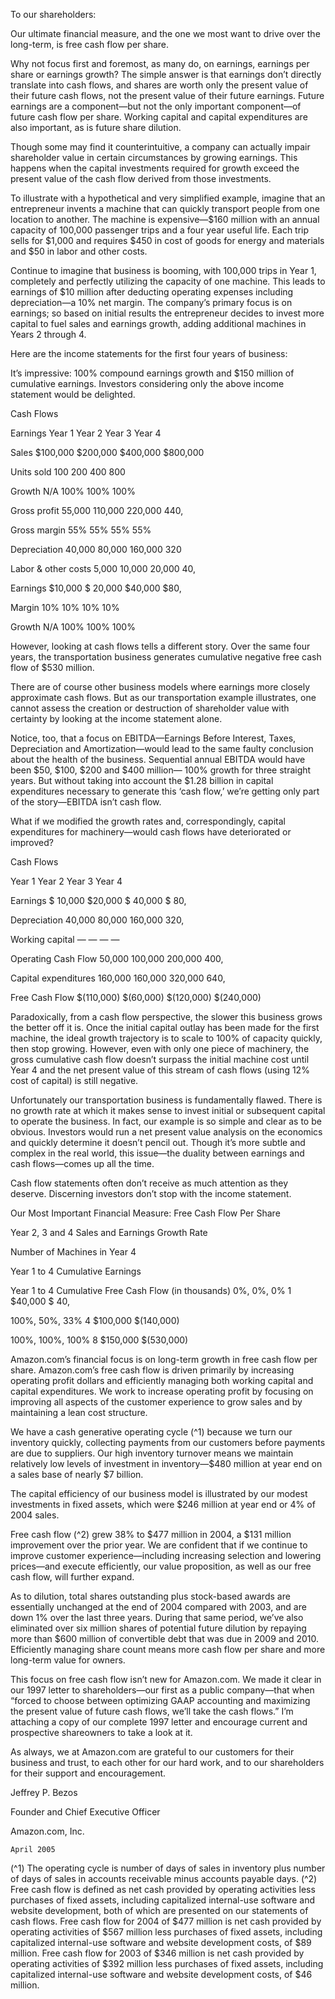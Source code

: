 To our shareholders:

Our ultimate financial measure, and the one we most want to drive over the long-term, is free cash flow per share.

Why not focus first and foremost, as many do, on earnings, earnings per share or earnings growth? The simple answer is that
earnings don’t directly translate into cash flows, and shares are worth only the present value of their future cash flows, not the present
value of their future earnings. Future earnings are a component—but not the only important component—of future cash flow per
share. Working capital and capital expenditures are also important, as is future share dilution.

Though some may find it counterintuitive, a company can actually impair shareholder value in certain circumstances by growing
earnings. This happens when the capital investments required for growth exceed the present value of the cash flow derived from those investments.

To illustrate with a hypothetical and very simplified example, imagine that an entrepreneur invents a machine that can quickly
transport people from one location to another. The machine is expensive—$160 million with an annual capacity of 100,000 passenger
trips and a four year useful life. Each trip sells for $1,000 and requires $450 in cost of goods for energy and materials and $50 in labor and other costs.

Continue to imagine that business is booming, with 100,000 trips in Year 1, completely and perfectly utilizing the capacity of
one machine. This leads to earnings of $10 million after deducting operating expenses including depreciation—a 10% net margin.
The company’s primary focus is on earnings; so based on initial results the entrepreneur decides to invest more capital to fuel sales and earnings growth, adding additional machines in Years 2 through 4.

Here are the income statements for the first four years of business:

It’s impressive: 100% compound earnings growth and $150 million of cumulative earnings. Investors considering only the
above income statement would be delighted.

Cash Flows

Earnings Year 1 Year 2 Year 3 Year 4

Sales $100,000 $200,000 $400,000 $800,000

Units sold 100 200 400 800

Growth N/A 100% 100% 100%

Gross profit 55,000 110,000 220,000 440,

Gross margin 55% 55% 55% 55%

Depreciation 40,000 80,000 160,000 320

Labor & other costs 5,000 10,000 20,000 40,

Earnings $10,000 $ 20,000 $40,000 $80,

Margin 10% 10% 10% 10%

Growth N/A 100% 100% 100%

However, looking at cash flows tells a different story. Over the same four years, the transportation business generates cumulative negative free cash flow of $530 million.

There are of course other business models where earnings more closely approximate cash flows. But as our transportation
example illustrates, one cannot assess the creation or destruction of shareholder value with certainty by looking at the income statement alone.

Notice, too, that a focus on EBITDA—Earnings Before Interest, Taxes, Depreciation and Amortization—would lead to the same
faulty conclusion about the health of the business. Sequential annual EBITDA would have been $50, $100, $200 and $400 million—
100% growth for three straight years. But without taking into account the $1.28 billion in capital expenditures necessary to generate this ‘cash flow,’ we’re getting only part of the story—EBITDA isn’t cash flow.

What if we modified the growth rates and, correspondingly, capital expenditures for machinery—would cash flows have deteriorated or improved?

Cash Flows

Year 1 Year 2 Year 3 Year 4

Earnings $ 10,000 $20,000 $ 40,000 $ 80,

Depreciation 40,000 80,000 160,000 320,

Working capital — — — —

Operating Cash Flow 50,000 100,000 200,000 400,

Capital expenditures 160,000 160,000 320,000 640,

Free Cash Flow $(110,000) $(60,000) $(120,000) $(240,000)

Paradoxically, from a cash flow perspective, the slower this business grows the better off it is. Once the initial capital outlay has
been made for the first machine, the ideal growth trajectory is to scale to 100% of capacity quickly, then stop growing. However, even
with only one piece of machinery, the gross cumulative cash flow doesn’t surpass the initial machine cost until Year 4 and the net present value of this stream of cash flows (using 12% cost of capital) is still negative.

Unfortunately our transportation business is fundamentally flawed. There is no growth rate at which it makes sense to invest
initial or subsequent capital to operate the business. In fact, our example is so simple and clear as to be obvious. Investors would run a
net present value analysis on the economics and quickly determine it doesn’t pencil out. Though it’s more subtle and complex in the real world, this issue—the duality between earnings and cash flows—comes up all the time.

Cash flow statements often don’t receive as much attention as they deserve. Discerning investors don’t stop with the income statement.

Our Most Important Financial Measure: Free Cash Flow Per Share

Year 2, 3 and 4 Sales and Earnings Growth Rate

Number of
Machines in
Year 4

Year 1 to 4
Cumulative
Earnings

Year 1 to 4
Cumulative Free
Cash Flow
(in thousands)
0%, 0%, 0% 1 $40,000 $ 40,

100%, 50%, 33% 4 $100,000 $(140,000)

100%, 100%, 100% 8 $150,000 $(530,000)

Amazon.com’s financial focus is on long-term growth in free cash flow per share. Amazon.com’s free cash flow is driven primarily by increasing operating profit dollars and efficiently managing both working
capital and capital expenditures. We work to increase operating profit by focusing on improving all aspects of the customer experience to grow sales and by maintaining a lean cost structure.

We have a cash generative operating cycle (^1) because we turn our inventory quickly, collecting payments from our customers
before payments are due to suppliers. Our high inventory turnover means we maintain relatively low levels of investment in inventory—$480 million at year end on a sales base of nearly $7 billion.

The capital efficiency of our business model is illustrated by our modest investments in fixed assets, which were $246 million at year end or 4% of 2004 sales.

Free cash flow (^2) grew 38% to $477 million in 2004, a $131 million improvement over the prior year. We are confident that if we
continue to improve customer experience—including increasing selection and lowering prices—and execute efficiently, our value proposition, as well as our free cash flow, will further expand.

As to dilution, total shares outstanding plus stock-based awards are essentially unchanged at the end of 2004 compared with
2003, and are down 1% over the last three years. During that same period, we’ve also eliminated over six million shares of potential
future dilution by repaying more than $600 million of convertible debt that was due in 2009 and 2010. Efficiently managing share count means more cash flow per share and more long-term value for owners.

This focus on free cash flow isn’t new for Amazon.com. We made it clear in our 1997 letter to shareholders—our first as a
public company—that when “forced to choose between optimizing GAAP accounting and maximizing the present value of future
cash flows, we’ll take the cash flows.” I’m attaching a copy of our complete 1997 letter and encourage current and prospective shareowners to take a look at it.

As always, we at Amazon.com are grateful to our customers for their business and trust, to each other for our hard work, and to our shareholders for their support and encouragement.

Jeffrey P. Bezos

Founder and Chief Executive Officer

Amazon.com, Inc.

```
April 2005
```

(^1) The operating cycle is number of days of sales in inventory plus number of days of sales in accounts receivable minus accounts
payable days.
(^2) Free cash flow is defined as net cash provided by operating activities less purchases of fixed assets, including capitalized
internal-use software and website development, both of which are presented on our statements of cash flows. Free cash flow for
2004 of $477 million is net cash provided by operating activities of $567 million less purchases of fixed assets, including
capitalized internal-use software and website development costs, of $89 million. Free cash flow for 2003 of $346 million is net
cash provided by operating activities of $392 million less purchases of fixed assets, including capitalized internal-use software
and website development costs, of $46 million.

